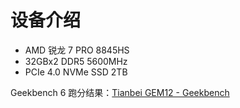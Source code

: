 # 设备介绍

- AMD 锐龙 7 PRO 8845HS
- 32GBx2 DDR5 5600MHz
- PCIe 4.0 NVMe SSD 2TB

Geekbench 6 跑分结果：[Tianbei GEM12 - Geekbench](https://browser.geekbench.com/v6/cpu/10922940)
